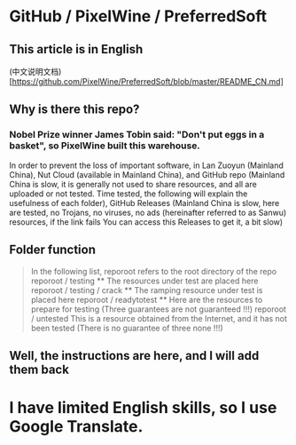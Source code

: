 # GitHub / PixelWine / PreferredSoft
## This article is in English
(中文说明文档)[https://github.com/PixelWine/PreferredSoft/blob/master/README_CN.md]
## Why is there this repo?
### Nobel Prize winner James Tobin said: "Don't put eggs in a basket", so PixelWine built this warehouse.
In order to prevent the loss of important software, in Lan Zuoyun (Mainland China), Nut Cloud (available in Mainland China), and GitHub repo (Mainland China is slow, it is generally not used to share resources, and all are uploaded or not tested. Time tested, the following will explain the usefulness of each folder), GitHub Releases (Mainland China is slow, here are tested, no Trojans, no viruses, no ads (hereinafter referred to as Sanwu) resources, if the link fails You can access this Releases to get it, a bit slow)
## Folder function
> In the following list, reporoot refers to the root directory of the repo
 reporoot / testing ** The resources under test are placed here
reporoot / testing / crack ** The ramping resource under test is placed here
 reporoot / readytotest ** Here are the resources to prepare for testing  (Three guarantees are not guaranteed !!!) 
reporoot / untested  This is a resource obtained from the Internet, and it has not been tested  (There is no guarantee of three none !!!) 
## Well, the instructions are here, and I will add them back
# I have limited English skills, so I use Google Translate.
